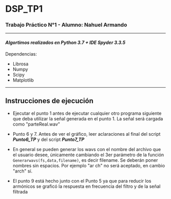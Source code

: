 # DSP_TP1

### Trabajo Práctico N°1 - Alumno: Nahuel Armando
---
#### ***Algortimos realizados en Python 3.7 + IDE Spyder 3.3.5***

Dependencias: 
- Librosa
- Numpy
- Scipy
- Matplotlib
---
## Instrucciones de ejecución

* Ejecutar el punto 1 antes de ejecutar cualquier otro programa siguiente que deba utilizar la señal generada en el punto 1. La señal será cargada como "parteReal.wav"

* Punto 6 y 7. Antes de ver el gráfico, leer aclaraciones al final del script ***Punto6_TP*** y del script ***Punto7_TP***

* En general se pueden generar los wavs con el nombre del archivo que el usuario desee, únicamente cambiando el 3er parámetro de la función `Generarwavs(fs,data,filename)`, es decir filename. Se deberán poner nombres sin espacios. Por ejemplo "ar ch" no será aceptado, en cambio "arch" sí.

* El punto 9 está hecho junto con el Punto 5 ya que para reducir los armónicos se graficó la respuesta en frecuencia del filtro y de la señal filtrada
